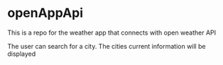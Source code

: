 # openAppApi
This is a repo for the weather app that connects with open weather API

The user can search for a city.  The cities current information will be displayed